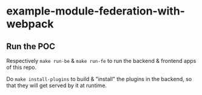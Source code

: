 # example-module-federation-with-webpack

## Run the POC

Respectively `make run-be` & `make run-fe` to run the backend & frontend apps of this repo.

Do `make install-plugins` to build & "install" the plugins in the backend, so that they will get served by it at runtime.
